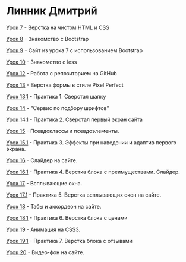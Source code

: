 # Линник Дмитрий

[Урок 7](https://linnikdmitry.github.io/lesson_7/ "") - Верстка на чистом HTML и CSS

[Урок 8](https://linnikdmitry.github.io/lesson_8/ "") - Знакомство с Bootstrap

[Урок 9](https://linnikdmitry.github.io/lesson_9/ "") - Сайт из урока 7 с использованием Bootstrap

[Урок 10](https://linnikdmitry.github.io/lesson_10/main.less "") - Знакомство с less

[Урок 12](https://linnikdmitry.github.io/ "") - Работа с репозиторием на GitHub

[Урок 13](https://linnikdmitry.github.io/lesson_13/ "") - Верстка формы в стиле Pixel Perfect

[Урок 13.1](https://linnikdmitry.github.io/lesson_13.1/ "") - Практика 1. Сверстал шапку

[Урок 14](https://linnikdmitry.github.io/lesson_14/ "") - "Сервис по подбору шрифтов"

[Урок 14.1](https://linnikdmitry.github.io/lesson_14.1/ "") - Практика 2. Сверстал первый экран сайта

[Урок 15](https://linnikdmitry.github.io/lesson_15/ "") - Псевдоклассы и псевдоэлементы.

[Урок 15.1](https://linnikdmitry.github.io/lesson_15.1/ "") - Практика 3. Эффекты при наведении и адаптив первого экрана.

[Урок 16](https://linnikdmitry.github.io/lesson_16/ "") - Слайдер на сайте.

[Урок 16.1](https://linnikdmitry.github.io/lesson_16.1/ "") - Практика 4. Верстка блока с преимуществами. Слайдер.

[Урок 17](https://linnikdmitry.github.io/lesson_17/ "") - Всплывающие окна.

[Урок 17.1](https://linnikdmitry.github.io/lesson_17.1/ "") - Практика 5. Верстка всплывающих окон на сайте.

[Урок 18](https://linnikdmitry.github.io/lesson_18/ "") - Табы и аккордеон на сайте.

[Урок 18.1](https://linnikdmitry.github.io/lesson_18.1/ "") - Практика 6. Верстка блока с ценами

[Урок 19](https://linnikdmitry.github.io/lesson_19/ "") - Анимация на CSS3.

[Урок 19.1](https://linnikdmitry.github.io/lesson_19.1/ "") - Практика 7. Верстка блока с отзывами

[Урок 20](https://linnikdmitry.github.io/lesson_20/ "") - Видео-фон на сайте.
